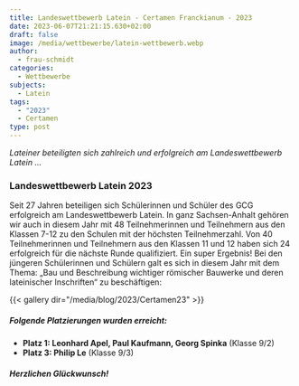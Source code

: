 ```yaml
---
title: Landeswettbewerb Latein - Certamen Franckianum - 2023
date: 2023-06-07T21:21:15.630+02:00
draft: false
image: /media/wettbewerbe/latein-wettbewerb.webp
author:
  - frau-schmidt
categories:
  - Wettbewerbe
subjects:
  - Latein
tags:
  - "2023"
  - Certamen
type: post
---
```

_Lateiner beteiligten sich zahlreich und erfolgreich am Landeswettbewerb Latein …_

### **Landeswettbewerb Latein 2023**

Seit 27 Jahren beteiligen sich Schülerinnen und Schüler des GCG erfolgreich am Landeswettbewerb Latein. In ganz Sachsen-Anhalt gehören wir auch in diesem Jahr mit 48 Teilnehmerinnen und Teilnehmern aus den Klassen 7-12 zu den Schulen mit der höchsten Teilnehmerzahl. Von 40 Teilnehmerinnen und Teilnehmern aus den Klassen 11 und 12 haben sich 24 erfolgreich für die nächste Runde qualifiziert. Ein super Ergebnis! Bei den jüngeren Schülerinnen und Schülern galt es sich in diesem Jahr mit dem Thema: „Bau und Beschreibung wichtiger römischer Bauwerke und
deren lateinischer Inschriften“ zu beschäftigen:



{{< gallery dir="/media/blog/2023/Certamen23" >}}



##### Folgende Platzierungen wurden erreicht: 

- **Platz 1: Leonhard Apel, Paul Kaufmann, Georg Spinka** (Klasse 9/2)
- **Platz 3: Philip Le** (Klasse 9/3)

##### Herzlichen Glückwunsch!




